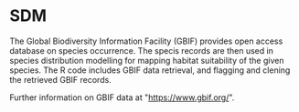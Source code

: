 # SDM

The Global Biodiversity Information Facility (GBIF) provides open access database on species occurrence.
The specis records are then used in species distribution modelling for mapping habitat suitability of the given species.
The R code includes GBIF data retrieval, and flagging and clening the retrieved GBIF records.

Further information on GBIF data at "https://www.gbif.org/".
